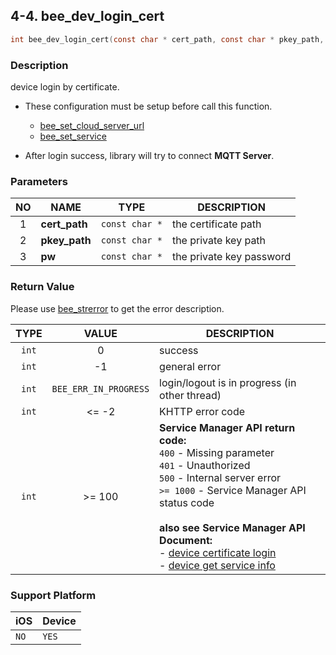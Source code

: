 ## 4-4. bee_dev_login_cert

```c
int bee_dev_login_cert(const char * cert_path, const char * pkey_path, const char * pw);
```

### Description

device login by certificate.

* These configuration must be setup before call this function.
    * [bee_set_cloud_server_url](../02_Configuration/2.1_bee_set_cloud_server_url.md)
    * [bee_set_service](../02_Configuration/2.2_bee_set_service.md)

* After login success, library will try to connect **MQTT Server**.

### Parameters

| NO | NAME | TYPE | DESCRIPTION |
| :--: | -- | -- | -- |
| 1 | **cert_path** | `const char *` | the certificate path |
| 2 | **pkey_path** | `const char *` | the private key path |
| 3 | **pw** | `const char *` | the private key password |

### Return Value

Please use [bee_strerror](../03_Information/3.5_bee_strerror.md) to get the error description.

| TYPE | VALUE | DESCRIPTION |
| :--: | :--: | -- |
| `int` | 0 | success |
| `int` | -1 | general error |
| `int` | `BEE_ERR_IN_PROGRESS` | login/logout is in progress (in other thread) |
| `int` | <= -2 | KHTTP error code |
| `int` | >= 100 | **Service Manager API return code:**<br> `400` - Missing parameter<br> `401` - Unauthorized<br> `500` - Internal server error<br> `>= 1000` - Service Manager API status code <br><br> **also see Service Manager API Document:**<br> - [device certificate login](https://docs.google.com/a/gemteks.com/document/d/1Ve6e-1oF0yb-MAV8Kh6kBTny0wTrK8BHDCqNcV7gZE4/edit#heading=h.1agagkteinlz) <br> - [device get service info](https://docs.google.com/a/gemteks.com/document/d/1Ve6e-1oF0yb-MAV8Kh6kBTny0wTrK8BHDCqNcV7gZE4/edit#heading=h.rurnksd06q31) |

### Support Platform

| iOS | Device |
| -- | -- |
| `NO` | `YES` |
